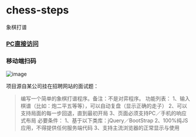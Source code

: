 # chess-steps
象棋打谱   

### [PC直接访问](https://shilx.github.io/chess-steps)  

### 移动端扫码  
![image](http://pan.baidu.com/share/qrcode?w=148&h=148&url=https://shilx.github.io/chess-steps)

项目源自某公司挂在招聘网站的面试题：
>编写一个简单的象棋打谱程序。备注：不是对弈程序。
>功能列表：
>1、输入棋谱（比如：炮二平五等等），可以自动复盘（显示正确的走子）
>2、可以支持局面的每一步回退，直到最初开局
>3、页面必须支持PC／手机的响应式布局
>必要条件：
>1、基于以下类库：jQuery／BootStrap
>2、100%纯JS应用，不得提供任何服务端代码
>3、支持主流浏览器的正常显示与使用
